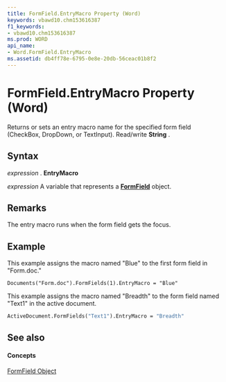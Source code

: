 ```yaml
---
title: FormField.EntryMacro Property (Word)
keywords: vbawd10.chm153616387
f1_keywords:
- vbawd10.chm153616387
ms.prod: WORD
api_name:
- Word.FormField.EntryMacro
ms.assetid: db4ff78e-6795-0e8e-20db-56ceac01b8f2
---
```



# FormField.EntryMacro Property (Word)

Returns or sets an entry macro name for the specified form field (CheckBox, DropDown, or TextInput). Read/write  **String** .


## Syntax

 _expression_ . **EntryMacro**

 _expression_ A variable that represents a **[FormField](formfield-object-word.md)** object.


## Remarks

The entry macro runs when the form field gets the focus. 


## Example

This example assigns the macro named "Blue" to the first form field in "Form.doc."


```
Documents("Form.doc").FormFields(1).EntryMacro = "Blue"
```

This example assigns the macro named "Breadth" to the form field named "Text1" in the active document.




```vb
ActiveDocument.FormFields("Text1").EntryMacro = "Breadth"
```


## See also


#### Concepts


[FormField Object](formfield-object-word.md)

